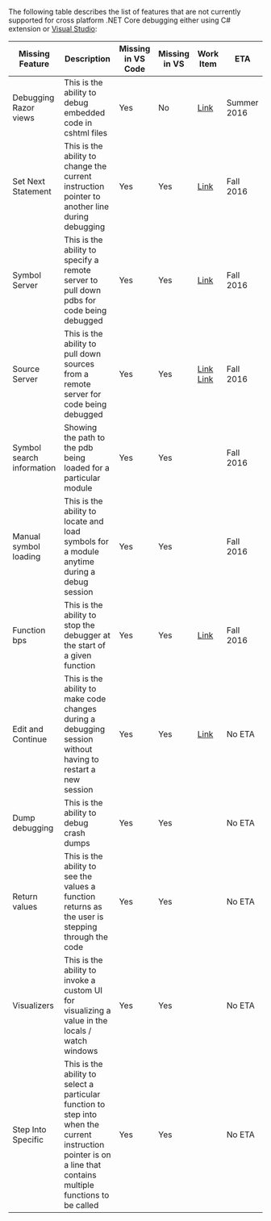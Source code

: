 The following table describes the list of features that are not currently supported for cross platform .NET Core debugging either using C# extension or [Visual Studio](https://github.com/microsoft/MIEngine/wiki/Offroad-Debugging-of-.NET-Core-on-Linux---OSX-from-Visual-Studio):

| Missing Feature   | Description | Missing in VS Code | Missing in VS | Work Item | ETA |
| -------- | ---------- | ----- | ---- | ----- | ----- |
| Debugging Razor views | This is the ability to debug embedded code in cshtml files | Yes | No | [Link](https://github.com/OmniSharp/omnisharp-vscode/issues/304) | Summer 2016 |
| Set Next Statement | This is the ability to change the current instruction pointer to another line during debugging | Yes | Yes | [Link](https://github.com/Microsoft/vscode-debugadapter-node/issues/28) | Fall 2016 |
| Symbol Server | This is the ability to specify a remote server to pull down pdbs for code being debugged | Yes | Yes | [Link](https://github.com/dotnet/roslyn/issues/6881) |  Fall 2016 |
| Source Server | This is the ability to pull down sources from a remote server for code being debugged | Yes | Yes | [Link](https://github.com/dotnet/roslyn/issues/5397) [Link](https://github.com/dotnet/roslyn/issues/4119) | Fall 2016 |
| Symbol search information | Showing the path to the pdb being loaded for a particular module | Yes | Yes | | Fall 2016 |
| Manual symbol loading | This is the ability to locate and load symbols for a module anytime during a debug session | Yes | Yes | | Fall 2016 |
| Function bps | This is the ability to stop the debugger at the start of a given function | Yes | Yes | [Link](https://github.com/OmniSharp/omnisharp-vscode/issues/295) | Fall 2016 |
| Edit and Continue | This is the ability to make code changes during a debugging session without having to restart a new session | Yes | Yes | [Link](https://github.com/dotnet/roslyn/issues/1952) | No ETA |
| Dump debugging | This is the ability to debug crash dumps | Yes | Yes | | No ETA |
| Return values | This is the ability to see the values a function returns as the user is stepping through the code | Yes | Yes | | No ETA |
| Visualizers | This is the ability to invoke a custom UI for visualizing a value in the locals / watch windows | Yes | Yes | | No ETA |
| Step Into Specific | This is the ability to select a particular function to step into when the current instruction pointer is on a line that contains multiple functions to be called | Yes | Yes | | No ETA
